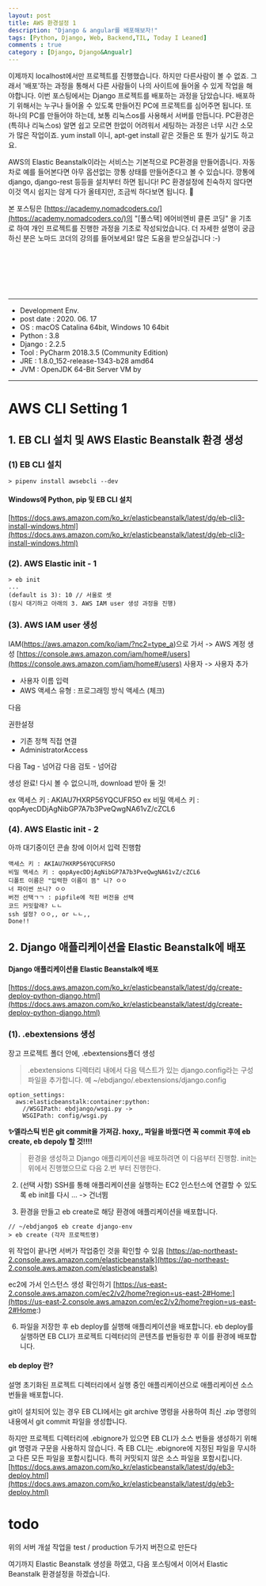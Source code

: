 ```yaml
---
layout: post
title: AWS 환경설정 1
description: "Django & angular를 배포해보자!"
tags: [Python, Django, Web, Backend,TIL, Today I Leaned]
comments : true
category : [Django, Django&Angualr]
---
```



이제까지 localhost에서만 프로젝트를 진행했습니다. 하지만 다른사람이 볼 수 없죠. 그래서 '배포'하는 과정을 통해서 다른 사람들이 나의 사이트에 들어올 수 있게 작업을 해야합니다. 이번 포스팅에서는 Django 프로젝트를 배포하는 과정을 담았습니다.
배포하기 위해서는 누구나 들어올 수 있도록 만들어진 PC에 프로젝트를 심어주면 됩니다. 또 하나의 PC를 만들어야 하는데, 보통 리눅스os를 사용해서 서버를 만듭니다. PC환경은 (특히나 리눅스os) 알면 쉽고 모르면 한없이 어려워서 세팅하는 과정은 너무 시간 소모가 많은 작업이죠. yum install 이니, apt-get install 같은 것들은 또 뭔가 싶기도 하고요.

AWS의 Elastic Beanstalk이라는 서비스는 기본적으로 PC환경을 만들어줍니다. 자동차로 예를 들어본다면 아무 옵션없는 깡통 상태를 만들어준다고 볼 수 있습니다. 깡통에 django, django-rest 등등을 설치부터 하면 됩니다! PC 환경설정에 친숙하지 않다면 이것 역시 쉽지는 않게 다가 올테지만, 조금씩 하다보면 됩니다. 🧐

본 포스팅은 [https://academy.nomadcoders.co/](https://academy.nomadcoders.co/)의 "[풀스택] 에어비엔비 클론 코딩" 을 기초로 하여 개인 프로젝트를 진행한 과정을 기초로 작성되었습니다. 더 자세한 설명이 궁금하신 분은 노마드 코더의 강의를 들어보세요! 많은 도움을 받으실겁니다 :-)

<br/><br/><br/><br/><br/>

---
* Development Env.
* post date : 2020. 06. 17
* OS : macOS Catalina 64bit, Windows 10 64bit
* Python : 3.8
* Django : 2.2.5
* Tool : PyCharm 2018.3.5 (Community Edition)
* JRE : 1.8.0_152-release-1343-b28 amd64
* JVM : OpenJDK 64-Bit Server VM by 
---

# AWS CLI Setting 1

## 1. EB CLI 설치 및 AWS Elastic Beanstalk 환경 생성

### (1) EB CLI 설치

```
> pipenv install awsebcli --dev 
```

#### Windows에 Python, pip 및 EB CLI 설치
[https://docs.aws.amazon.com/ko_kr/elasticbeanstalk/latest/dg/eb-cli3-install-windows.html](https://docs.aws.amazon.com/ko_kr/elasticbeanstalk/latest/dg/eb-cli3-install-windows.html)

<p></p>
<p></p>
<p></p>

### (2). AWS Elastic init - 1

```
> eb init
...
(default is 3): 10 // 서울로 셋
(잠시 대기하고 아래의 3. AWS IAM user 생성 과정을 진행)
```
<p></p>
<p></p>
<p></p>

### (3). AWS IAM user 생성
IAM(https://aws.amazon.com/ko/iam/?nc2=type_a)으로 가서 
-> AWS 계정 생성
[https://console.aws.amazon.com/iam/home#/users](https://console.aws.amazon.com/iam/home#/users)
사용자 -> 사용자 추가

* 사용자 이름 입력
* AWS 액세스 유형 : 프로그래밍 방식 액세스 (체크)

다음

권한설정
* 기존 정책 직접 연결
* AdministratorAccess

다음
Tag - 넘어감
다음
검토 - 넘어감

생성 완료! 
다시 볼 수 없으니까, download 받아 둘 것!

ex 액세스 키 : AKIAU7HXRP56YQCUFR5O
ex 비밀 액세스 키 : qopAyecDDjAgNibGP7A7b3PveQwgNA61vZ/cZCL6

<p></p>
<p></p>
<p></p>

### (4). AWS Elastic init - 2
아까 대기중이던 콘솔 창에 이어서 입력 진행함

```
액세스 키 : AKIAU7HXRP56YQCUFR5O
비밀 액세스 키 : qopAyecDDjAgNibGP7A7b3PveQwgNA61vZ/cZCL6
디폴트 이름은 "입력한 이름이 뜸" 니? ㅇㅇ
너 파이썬 쓰니? ㅇㅇ
버전 선택ㄱㄱ : pipfile에 적힌 버전을 선택
코드 커밋할래? ㄴㄴ
ssh 설정? ㅇㅇ,, or ㄴㄴ,,
Done!!
```
<p></p>
<p></p>
<p></p>
<p></p>
<p></p>
<p></p>

## 2. Django 애플리케이션을 Elastic Beanstalk에 배포

#### Django 애플리케이션을 Elastic Beanstalk에 배포
[https://docs.aws.amazon.com/ko_kr/elasticbeanstalk/latest/dg/create-deploy-python-django.html](https://docs.aws.amazon.com/ko_kr/elasticbeanstalk/latest/dg/create-deploy-python-django.html)

<p></p>
<p></p>
<p></p>

### (1).  .ebextensions 생성
장고 프로젝트 폴더 안에, .ebextensions폴더 생성

> .ebextensions 디렉터리 내에서 다음 텍스트가 있는 django.config라는 구성 파일을 추가합니다.
> 예 ~/ebdjango/.ebextensions/django.config


```
option_settings:
  aws:elasticbeanstalk:container:python:
    //WSGIPath: ebdjango/wsgi.py ->
    WSGIPath: config/wsgi.py
```
<strong>✨엘라스틱 빈은 git commit을 가져감. hoxy,, 파일을 바꿨다면 꼭  commit 후에 eb create,  eb depoly 할 것!!!!</strong>
> 환경을 생성하고 Django 애플리케이션을 배포하려면
이 다음부터 진행함. init는 위에서 진행했으므로 다음 2.번 부터 진행한다.

2. (선택 사항) SSH를 통해 애플리케이션을 실행하는 EC2 인스턴스에 연결할 수 있도록 eb init를 다시 ... -> 건너뜀

3. 환경을 만들고 eb create로 해당 환경에 애플리케이션을 배포합니다.
```
// ~/ebdjango$ eb create django-env
> eb create (각자 프로젝트명)
```
위 작업이 끝나면 서버가 작업중인 것을 확인할 수 있음
[https://ap-northeast-2.console.aws.amazon.com/elasticbeanstalk](https://ap-northeast-2.console.aws.amazon.com/elasticbeanstalk)

ec2에 가서 인스턴스 생성 확인하기
[https://us-east-2.console.aws.amazon.com/ec2/v2/home?region=us-east-2#Home:](https://us-east-2.console.aws.amazon.com/ec2/v2/home?region=us-east-2#Home:)


6. 파일을 저장한 후 eb deploy를 실행해 애플리케이션을 배포합니다. eb deploy를 실행하면 EB CLI가 프로젝트 디렉터리의 콘텐츠를 번들링한 후 이를 환경에 배포합니다.

#### eb deploy 란?
설명
초기화된 프로젝트 디렉터리에서 실행 중인 애플리케이션으로 애플리케이션 소스 번들을 배포합니다.

git이 설치되어 있는 경우 EB CLI에서는 git archive 명령을 사용하여 최신 .zip 명령의 내용에서 git commit 파일을 생성합니다.

하지만 프로젝트 디렉터리에 .ebignore가 있으면 EB CLI가 소스 번들을 생성하기 위해 git 명령과 구문을 사용하지 않습니다. 즉 EB CLI는 .ebignore에 지정된 파일을 무시하고 다른 모든 파일을 포함시킵니다. 특히 커밋되지 않은 소스 파일을 포함시킵니다.
[https://docs.aws.amazon.com/ko_kr/elasticbeanstalk/latest/dg/eb3-deploy.html](https://docs.aws.amazon.com/ko_kr/elasticbeanstalk/latest/dg/eb3-deploy.html)

<p></p>
<p></p>
<p></p>

# todo
위의 서버 개설 작업을 test / production 두가지 버전으로 만든다

<p></p>
<p></p>
<p></p>
<p></p>
<p></p>
<p></p>

여기까지 Elastic Beanstalk 생성을 하였고, 다음 포스팅에서 이어서 Elastic Beanstalk 환경설정을 하겠습니다.